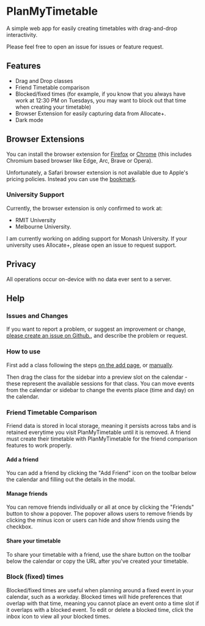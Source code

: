 # PlanMyTimetable

A simple web app for easily creating timetables with drag-and-drop interactivity.

Please feel free to open an issue for issues or feature request.

## Features

- Drag and Drop classes
- Friend Timetable comparison
- Blocked/fixed times (for example, if you know that you always have work at 12:30 PM on Tuesdays, you may want to block out that time when creating your timetable)
- Browser Extension for easily capturing data from Allocate+.
- Dark mode

## Browser Extensions

You can install the browser extension for [Firefox](https://addons.mozilla.org/en-US/firefox/addon/planmytimetable-capture/) or [Chrome](https://chromewebstore.google.com/detail/planmytimetable-capture/copaeobjeemflpmmdlbllpoldganmdpa) (this includes Chromium based browser like Edge, Arc, Brave or Opera).

Unfortunately, a Safari browser extension is not available due to Apple's pricing policies. Instead you can use the [bookmark](https://planmytimetable.vercel.app/classes/add).

### University Support

Currently, the browser extension is only confirmed to work at:

- RMIT University
- Melbourne University.

I am currently working on adding support for Monash University. If your university uses Allocate+, please open an issue to request support.

## Privacy

All operations occur on-device with no data ever sent to a server.

## Help

### Issues and Changes

If you want to report a problem, or suggest an improvement or change, [please create an issue on Github.](https://github.com/s3943811/PlanMyTimetable/issues/new/choose), and describe the problem or request.

### How to use

First add a class following the steps [on the add page](https://planmytimetable.vercel.app/classes/add), or [manually](https://planmytimetable.vercel.app/classes/add/manual).

Then drag the class for the sidebar into a preview slot on the calendar - these represent the available sessions for that class. You can move events from the calendar or sidebar to change the events place (time and day) on the calendar.

### Friend Timetable Comparison

Friend data is stored in local storage, meaning it persists across tabs and is retained everytime you visit PlanMyTimetable until it is removed.
A friend must create their timetable with PlanMyTimetable for the friend comparison features to work properly.

#### Add a friend

You can add a friend by clicking the "Add Friend" icon on the toolbar below the calendar and filling out the details in the modal.

#### Manage friends

You can remove friends individually or all at once by clicking the "Friends" button to show a popover. The popover allows users to remove friends by clicking the minus icon or users can hide and show friends using the checkbox.

#### Share your timetable

To share your timetable with a friend, use the share button on the toolbar below the calendar or copy the URL after you've created your timetable.

### Block (fixed) times

Blocked/fixed times are useful when planning around a fixed event in your calendar, such as a workday. Blocked times will hide preferences that overlap with that time, meaning you cannot place an event onto a time slot if it overlaps with a blocked event. To edit or delete a blocked time, click the inbox icon to view all your blocked times.
